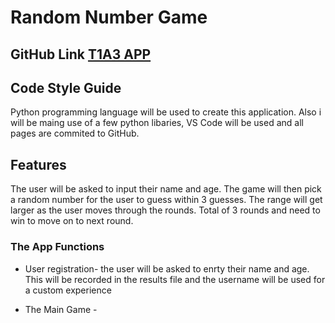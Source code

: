 # Random Number Game

## GitHub Link [T1A3 APP](https://github.com/fabs-pe/T1A3)

## Code Style Guide

Python programming language will be used to create this application. Also i will be maing use of a few python libaries, VS Code will be used and all pages are commited to GitHub.

## Features

The user will be asked to input their name and age. The game will then pick a random number for the user to guess within 3 guesses. The range  will get larger as the user moves through the rounds. Total of 3 rounds and need to win to move on to next round.

### The App Functions

- User registration- the user will be asked to enrty their name and age. This will be recorded in the results file and the username will be used for a custom experience

- The Main Game - 
